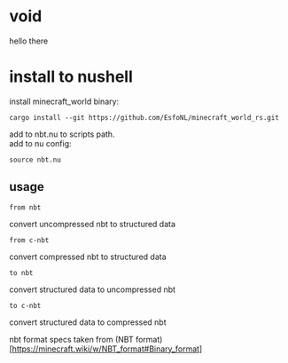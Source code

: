 # void
hello there

# install to nushell
install minecraft_world binary:
```nu
cargo install --git https://github.com/EsfoNL/minecraft_world_rs.git
```
add to nbt.nu to scripts path. \
add to nu config:
```nu
source nbt.nu
```
## usage
```
from nbt
```
convert uncompressed nbt to structured data
```
from c-nbt
```
convert compressed nbt to structured data
```
to nbt
```
convert structured data to uncompressed nbt
```
to c-nbt
```
convert structured data to compressed nbt

nbt format specs taken from (NBT format)[https://minecraft.wiki/w/NBT_format#Binary_format]
